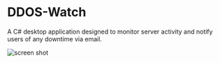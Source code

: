 # DDOS-Watch
A C# desktop application designed to monitor server activity and notify users of any downtime via email. 

![screen shot](http://jordanhook.com/img/5827f63dc8a803e16cec70a8f26c227f.png)
